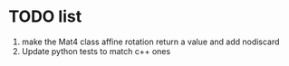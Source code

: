 # TODO list

1. make the Mat4 class affine rotation return a value and add nodiscard
2. Update python tests to match c++ ones